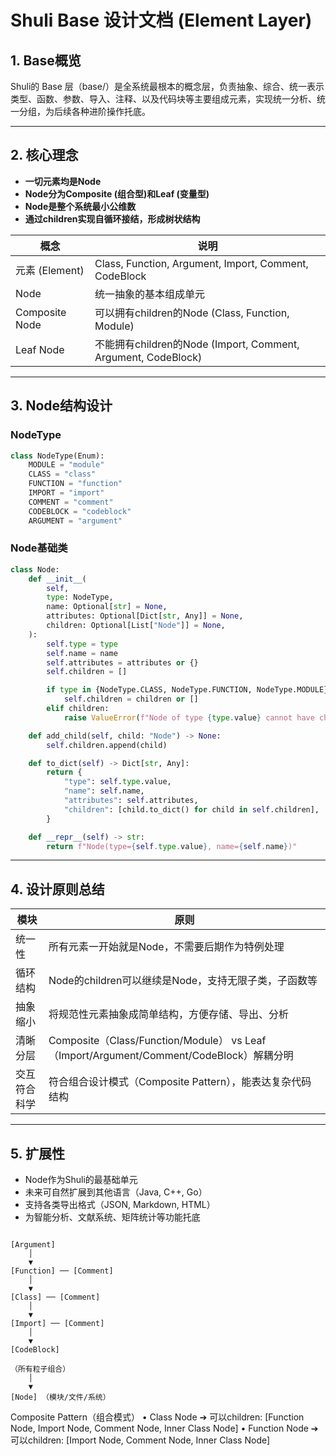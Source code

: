 # Shuli Base 设计文档 (Element Layer)

## 1. Base概览

Shuli的 Base 层（base/）是全系统最根本的概念层，负责抽象、综合、统一表示类型、函数、参数、导入、注释、以及代码块等主要组成元素，实现统一分析、统一分组，为后续各种进阶操作托底。

---

## 2. 核心理念

- **一切元素均是Node**
- **Node分为Composite (组合型)和Leaf (变量型)**
- **Node是整个系统最小公维数**
- **通过children实现自循环接结，形成树状结构**


| 概念 | 说明 |
|----|----|
| 元素 (Element) | Class, Function, Argument, Import, Comment, CodeBlock |
| Node | 统一抽象的基本组成单元 |
| Composite Node | 可以拥有children的Node (Class, Function, Module) |
| Leaf Node | 不能拥有children的Node (Import, Comment, Argument, CodeBlock) |


---

## 3. Node结构设计

### NodeType

```python
class NodeType(Enum):
    MODULE = "module"
    CLASS = "class"
    FUNCTION = "function"
    IMPORT = "import"
    COMMENT = "comment"
    CODEBLOCK = "codeblock"
    ARGUMENT = "argument"
```

### Node基础类

```python
class Node:
    def __init__(
        self,
        type: NodeType,
        name: Optional[str] = None,
        attributes: Optional[Dict[str, Any]] = None,
        children: Optional[List["Node"]] = None,
    ):
        self.type = type
        self.name = name
        self.attributes = attributes or {}
        self.children = []

        if type in {NodeType.CLASS, NodeType.FUNCTION, NodeType.MODULE}:
            self.children = children or []
        elif children:
            raise ValueError(f"Node of type {type.value} cannot have children.")

    def add_child(self, child: "Node") -> None:
        self.children.append(child)

    def to_dict(self) -> Dict[str, Any]:
        return {
            "type": self.type.value,
            "name": self.name,
            "attributes": self.attributes,
            "children": [child.to_dict() for child in self.children],
        }

    def __repr__(self) -> str:
        return f"Node(type={self.type.value}, name={self.name})"
```


---

## 4. 设计原则总结

| 模块 | 原则 |
|----|----|
| 统一性 | 所有元素一开始就是Node，不需要后期作为特例处理 |
| 循环结构 | Node的children可以继续是Node，支持无限子类，子函数等 |
| 抽象缩小 | 将规范性元素抽象成简单结构，方便存储、导出、分析 |
| 清晰分层 | Composite（Class/Function/Module） vs Leaf（Import/Argument/Comment/CodeBlock）解耦分明 |
| 交互符合科学 | 符合组合设计模式（Composite Pattern），能表达复杂代码结构 |

---

## 5. 扩展性 
- Node作为Shuli的最基础单元
- 未来可自然扩展到其他语言（Java, C++, Go）
- 支持各类导出格式（JSON, Markdown, HTML）
- 为智能分析、文献系统、矩阵统计等功能托底







```

[Argument] 
    │
    ▼
[Function] ── [Comment]
    │
    ▼
[Class] ── [Comment]
    │
    ▼
[Import] ── [Comment]
    │
    ▼
[CodeBlock]

（所有粒子组合）
    │
    ▼
[Node] （模块/文件/系统）

```

Composite Pattern（组合模式）
	•	Class Node ➔ 可以children: [Function Node, Import Node, Comment Node, Inner Class Node]
	•	Function Node ➔ 可以children: [Import Node, Comment Node, Inner Class Node]